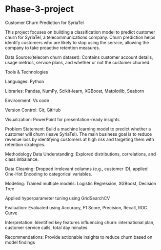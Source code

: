 # Phase-3-project

Customer Churn Prediction for SyriaTel

This project focuses on building a classification model to predict customer churn for SyriaTel, a telecommunications company. Churn prediction helps identify customers who are likely to stop using the service, allowing the company to take proactive retention measures.

Data Source:(telecom churn dataset): Contains customer account details, usage metrics, service plans, and whether or not the customer churned.

Tools & Technologies

Languages: Python

Libraries: Pandas, NumPy, Scikit-learn, XGBoost, Matplotlib, Seaborn

Environment:   Vs code 

Version Control: Git, GitHub

Visualization: PowerPoint for presentation-ready insights

Problem Statement: Build a machine learning model to predict whether a customer will churn (leave SyriaTel). The main business goal is to reduce revenue loss by identifying customers at high risk and targeting them with retention strategies.

Methodology
Data Understanding: Explored distributions, correlations, and class imbalance.

Data Cleaning: Dropped irrelevant columns (e.g., customer ID), applied One-Hot Encoding to categorical variables.

Modeling: Trained multiple models: Logistic Regression, XGBoost, Decision Tree

Applied hyperparameter tuning using GridSearchCV

Evaluation: Evaluated using Accuracy, F1 Score, Precision, Recall, ROC Curve

Interpretation: Identified key features influencing churn: international plan, customer service calls, total day minutes

Recommendations: Provide actionable insights to reduce churn based on model findings
